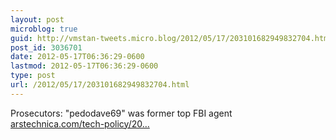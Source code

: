 ```yaml
---
layout: post
microblog: true
guid: http://vmstan-tweets.micro.blog/2012/05/17/203101682949832704.html
post_id: 3036701
date: 2012-05-17T06:36:29-0600
lastmod: 2012-05-17T06:36:29-0600
type: post
url: /2012/05/17/203101682949832704.html
---
```

Prosecutors: "pedodave69" was former top FBI agent <a href="http://arstechnica.com/tech-policy/2012/05/prosecutors-pedodave69-was-former-top-fbi-agent/">arstechnica.com/tech-policy/20…</a>
